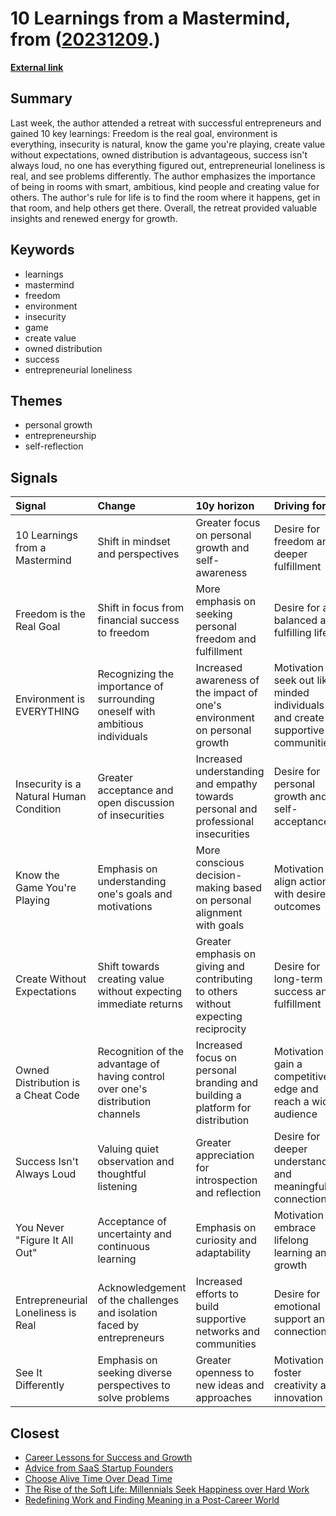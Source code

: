 # __10 Learnings from a Mastermind__, from ([20231209](https://kghosh.substack.com/p/20231209).)

__[External link](https://www.sahilbloom.com/newsletter/10-learnings-from-a-mastermind)__



## Summary

Last week, the author attended a retreat with successful entrepreneurs and gained 10 key learnings: Freedom is the real goal, environment is everything, insecurity is natural, know the game you're playing, create value without expectations, owned distribution is advantageous, success isn't always loud, no one has everything figured out, entrepreneurial loneliness is real, and see problems differently. The author emphasizes the importance of being in rooms with smart, ambitious, kind people and creating value for others. The author's rule for life is to find the room where it happens, get in that room, and help others get there. Overall, the retreat provided valuable insights and renewed energy for growth.

## Keywords

* learnings
* mastermind
* freedom
* environment
* insecurity
* game
* create value
* owned distribution
* success
* entrepreneurial loneliness

## Themes

* personal growth
* entrepreneurship
* self-reflection

## Signals

| Signal                                  | Change                                                                          | 10y horizon                                                                         | Driving force                                                                    |
|:----------------------------------------|:--------------------------------------------------------------------------------|:------------------------------------------------------------------------------------|:---------------------------------------------------------------------------------|
| 10 Learnings from a Mastermind          | Shift in mindset and perspectives                                               | Greater focus on personal growth and self-awareness                                 | Desire for freedom and deeper fulfillment                                        |
| Freedom is the Real Goal                | Shift in focus from financial success to freedom                                | More emphasis on seeking personal freedom and fulfillment                           | Desire for a balanced and fulfilling life                                        |
| Environment is EVERYTHING               | Recognizing the importance of surrounding oneself with ambitious individuals    | Increased awareness of the impact of one's environment on personal growth           | Motivation to seek out like-minded individuals and create supportive communities |
| Insecurity is a Natural Human Condition | Greater acceptance and open discussion of insecurities                          | Increased understanding and empathy towards personal and professional insecurities  | Desire for personal growth and self-acceptance                                   |
| Know the Game You're Playing            | Emphasis on understanding one's goals and motivations                           | More conscious decision-making based on personal alignment with goals               | Motivation to align actions with desired outcomes                                |
| Create Without Expectations             | Shift towards creating value without expecting immediate returns                | Greater emphasis on giving and contributing to others without expecting reciprocity | Desire for long-term success and fulfillment                                     |
| Owned Distribution is a Cheat Code      | Recognition of the advantage of having control over one's distribution channels | Increased focus on personal branding and building a platform for distribution       | Motivation to gain a competitive edge and reach a wider audience                 |
| Success Isn't Always Loud               | Valuing quiet observation and thoughtful listening                              | Greater appreciation for introspection and reflection                               | Desire for deeper understanding and meaningful connections                       |
| You Never "Figure It All Out"           | Acceptance of uncertainty and continuous learning                               | Emphasis on curiosity and adaptability                                              | Motivation to embrace lifelong learning and growth                               |
| Entrepreneurial Loneliness is Real      | Acknowledgement of the challenges and isolation faced by entrepreneurs          | Increased efforts to build supportive networks and communities                      | Desire for emotional support and connection                                      |
| See It Differently                      | Emphasis on seeking diverse perspectives to solve problems                      | Greater openness to new ideas and approaches                                        | Motivation to foster creativity and innovation                                   |

## Closest

* [Career Lessons for Success and Growth](a06d27f1dd5a2328ba6aa8854abc5318)
* [Advice from SaaS Startup Founders](794d2271367c23dcb630df18c87c1582)
* [Choose Alive Time Over Dead Time](8d4bd0ce2d72299be0ce6e03d98f6f9e)
* [The Rise of the Soft Life: Millennials Seek Happiness over Hard Work](0da19a44e3abef828697c7e76d045b32)
* [Redefining Work and Finding Meaning in a Post-Career World](561aac9a4c6d3a468f1b8c9a141a8b76)